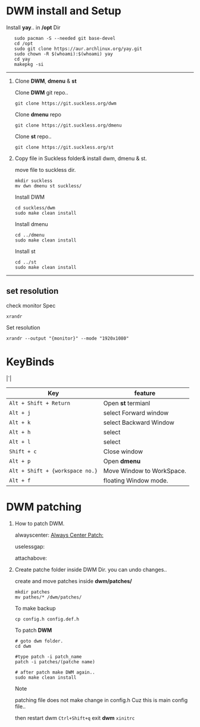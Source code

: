 # DWM install and Setup

Install <b>yay</b>.. in <b>/opt</b> Dir
 ```shell
    sudo pacman -S --needed git base-devel
    cd /opt
    sudo git clone https://aur.archlinux.org/yay.git
    sudo chown -R $(whoami):$(whoami) yay
    cd yay
    makepkg -si
```
---
1. Clone <b>DWM</b>, <b>dmenu</b> & <b>st</b>
    
    Clone <b>DWM</b> git repo..
    ```shell
    git clone https://git.suckless.org/dwm
    ```
    Clone <b>dmenu</b> repo
    ```shell
    git clone https://git.suckless.org/dmenu
    ```
    Clone <b>st</b> repo..
    ```shell
    git clone https://git.suckless.org/st
    ```
2. Copy file in Suckless folder& install dwm, dmenu & st.

    move file to suckless dir. 
    ```shell
    mkdir suckless
    mv dwn dmenu st suckless/
    ```
    Install DWM
    ```shell
    cd suckless/dwm
    sudo make clean install
    ```
    Install dmenu
    ```shell
    cd ../dmenu
    sudo make clean install
    ```
    Install st
    ```shell
    cd ../st
    sudo make clean install
    ```

---
## set resolution
check monitor Spec
```shell
xrandr
```
Set resolution
```shell
xrandr --output "{monitor}" --mode "1920x1080"
```
# KeyBinds

|`|

| Key | feature |
| --- | --- |
|`Alt + Shift + Return`| Open <b>st</b> termianl|       
|`Alt + j`|select Forward window |
|`Alt + k`|select Backward Window |
|`Alt + h`|select | 
|`Alt + l`|select |
|`Shift + c`|Close window |       
|`Alt + p`|Open <b>dmenu</b> | 
|`Alt + Shift + {workspace no.}`|Move Window to WorkSpace.|
|`Alt + f`| floating Window mode. |

   
# DWM patching
1. How to patch DWM.

    alwayscenter:
    [Always Center Patch:](https://dwm.suckless.org/patches/alwayscenter/)

    uselessgap:
    []()

    attachabove:
    []()

2. Create patche folder inside DWM Dir. you can undo changes..

    create and move patches inside <b>dwm/patches/</b>
    ```shell
    mkdir patches
    mv pathes/* /dwm/patches/
    ```
    To make backup
    ```shell
    cp config.h config.def.h
    ```
    To patch <b>DWM</b>
    ```shell
    # goto dwm folder.
    cd dwm
    
    #type patch -i patch_name
    patch -i patches/(patche name)

    # after patch make DWM again..
    sudo make clean install
    ```
    >[!NOTE] 
    > patching file does not make change in config.h
    > Cuz this is main config file..

    then restart dwm
    `Ctrl+Shift+q` exit <b>dwm</b>
    `xinitrc`

    

    
